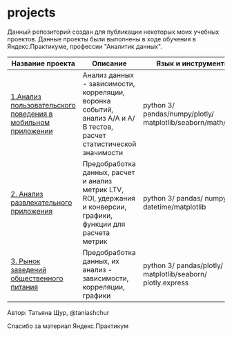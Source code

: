 # projects

Данный репозиторий создан для публикации некоторых моих учебных проектов. Данные проекты были выполнены в ходе обучения в Яндекс.Практикуме, профессии "Аналитик данных".

| Название проекта                                            | Описание                                                                                                              | Язык и инструменты                                         |
|-------------------------------------------------------------|-----------------------------------------------------------------------------------------------------------------------|--------------------------------------------------------------|
| [1.Анализ пользовательского поведения в мобильном приложении](https://github.com/TaniaShchur/projects/blob/5b1342571c4617c5701fae841b194e584bbf8a2d/project_1/README.md) | Анализ данных - зависимости, корреляции,  воронка событий, анализ А/А и А/В тестов,  расчет статистической значимости  | python 3/ pandas/numpy/plotly/ matplotlib/seaborn/math/scipy |
| [2. Анализ развлекательного приложения](https://github.com/TaniaShchur/projects/blob/87f48b77c864984a37c29f38c0329f0faadb22db/project_2/README.md)                       | Предобработка данных, расчет и анализ метрик  LTV, ROI, удержания и конверсии, графики,  функции для расчета метрик   | python 3/ pandas/ numpy/ datetime/matplotlib                 |
| [3. Рынок заведений общественного питания](https://github.com/TaniaShchur/projects/blob/87f48b77c864984a37c29f38c0329f0faadb22db/project_3/README.md)                    | Предобработка данных, их анализ - зависимости,  корреляции, графики                                                   | python 3/ pandas/plotly/ matplotlib/seaborn/  plotly.express |

Автор:
Татьяна Щур, @taniashchur

Спасибо за материал Яндекс.Практикум
